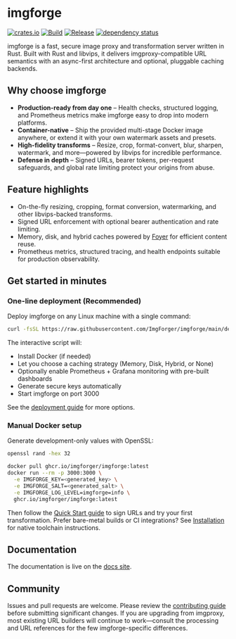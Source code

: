 # imgforge

[![crates.io](https://img.shields.io/crates/v/imgforge.svg)](https://crates.io/crates/imgforge)
[![Build](https://github.com/ImgForger/imgforge/actions/workflows/build.yml/badge.svg)](https://github.com/ImgForger/imgforge/actions/workflows/build.yml)
[![Release](https://github.com/ImgForger/imgforge/actions/workflows/release.yml/badge.svg)](https://github.com/ImgForger/imgforge/actions/workflows/release.yml)
[![dependency status](https://deps.rs/repo/github/ImgForger/imgforge/status.svg)](https://deps.rs/repo/github/ImgForger/imgforge)

imgforge is a fast, secure image proxy and transformation server written in Rust. Built with Rust and libvips, it delivers imgproxy-compatible URL semantics with an async-first architecture and optional, pluggable caching backends.

## Why choose imgforge

- **Production-ready from day one** – Health checks, structured logging, and Prometheus metrics make imgforge easy to drop into modern platforms.
- **Container-native** – Ship the provided multi-stage Docker image anywhere, or extend it with your own watermark assets and presets.
- **High-fidelity transforms** – Resize, crop, format-convert, blur, sharpen, watermark, and more—powered by libvips for incredible performance.
- **Defense in depth** – Signed URLs, bearer tokens, per-request safeguards, and global rate limiting protect your origins from abuse.

## Feature highlights

- On-the-fly resizing, cropping, format conversion, watermarking, and other libvips-backed transforms.
- Signed URL enforcement with optional bearer authentication and rate limiting.
- Memory, disk, and hybrid caches powered by [Foyer](https://foyer-rs.github.io/foyer/) for efficient content reuse.
- Prometheus metrics, structured tracing, and health endpoints suitable for production observability.

## Get started in minutes

### One-line deployment (Recommended)

Deploy imgforge on any Linux machine with a single command:

```bash
curl -fsSL https://raw.githubusercontent.com/ImgForger/imgforge/main/deployment/deploy.sh | bash
```

The interactive script will:
- Install Docker (if needed)
- Let you choose a caching strategy (Memory, Disk, Hybrid, or None)
- Optionally enable Prometheus + Grafana monitoring with pre-built dashboards
- Generate secure keys automatically
- Start imgforge on port 3000

See the [deployment guide](deployment/README.md) for more options.

### Manual Docker setup

Generate development-only values with OpenSSL:

```bash
openssl rand -hex 32
```

```bash
docker pull ghcr.io/imgforger/imgforge:latest
docker run --rm -p 3000:3000 \
  -e IMGFORGE_KEY=<generated_key> \
  -e IMGFORGE_SALT=<generated_salt> \
  -e IMGFORGE_LOG_LEVEL=imgforge=info \
  ghcr.io/imgforger/imgforge:latest
```

Then follow the [Quick Start guide](doc/2_quick_start.md) to sign URLs and try your first transformation. Prefer bare-metal builds or CI integrations? See [Installation](doc/1_installation.md) for native toolchain instructions.

## Documentation

The documentation is live on the [docs site](https://imgforger.github.io/).

## Community

Issues and pull requests are welcome. Please review the [contributing guide](CONTRIBUTING.md) before submitting significant changes. If you are upgrading from imgproxy, most existing URL builders will continue to work—consult the processing and URL references for the few imgforge-specific differences.
